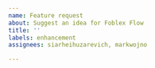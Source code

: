```yaml
---
name: Feature request
about: Suggest an idea for Foblex Flow
title: ''
labels: enhancement
assignees: siarheihuzarevich, markwojno

---
```



